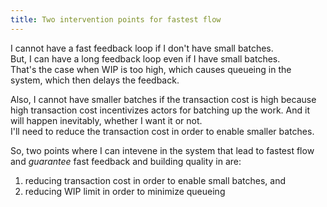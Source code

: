 ```yaml
---
title: Two intervention points for fastest flow
---
```

I cannot have a fast feedback loop if I don't have small batches.  
But, I can have a long feedback loop even if I have small batches.  
That's the case when WIP is too high, which causes queueing in the system, which then delays the feedback.  

Also, I cannot have smaller batches if the transaction cost is high because high transaction cost incentivizes actors for batching up the work. And it will happen inevitably, whether I want it or not.  
I'll need to reduce the transaction cost in order to enable smaller batches.  

So, two points where I can intevene in the system that lead to fastest flow and *guarantee* fast feedback and building quality in are:  
1. reducing transaction cost in order to enable small batches, and
2. reducing WIP limit in order to minimize queueing
